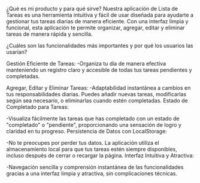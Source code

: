 ¿Qué es mi producto y para qué sirve?
Nuestra aplicación de Lista de Tareas es una herramienta intuitiva y fácil de usar diseñada para ayudarte a gestionar tus tareas diarias de manera eficiente. Con una interfaz limpia y funcional, esta aplicación te permite organizar, agregar, editar y eliminar tareas de manera rápida y sencilla.

¿Cuáles son las funcionalidades más importantes y por qué los usuarios las usarían?

Gestión Eficiente de Tareas:
-Organiza tu día de manera efectiva manteniendo un registro claro y accesible de todas tus tareas pendientes y completadas.

Agregar, Editar y Eliminar Tareas:
-Adaptabilidad instantánea a cambios en tus responsabilidades diarias. Puedes añadir nuevas tareas, modificarlas según sea necesario, o eliminarlas cuando estén completadas.
Estado de Completado para Tareas:

-Visualiza fácilmente las tareas que has completado con un estado de "completado" o "pendiente", proporcionando una sensación de logro y claridad en tu progreso.
Persistencia de Datos con LocalStorage:

-No te preocupes por perder tus datos. La aplicación utiliza el almacenamiento local para que tus tareas estén siempre disponibles, incluso después de cerrar o recargar la página.
Interfaz Intuitiva y Atractiva:

-Navegación sencilla y comprensión instantánea de las funcionalidades gracias a una interfaz limpia y atractiva, sin complicaciones técnicas.
